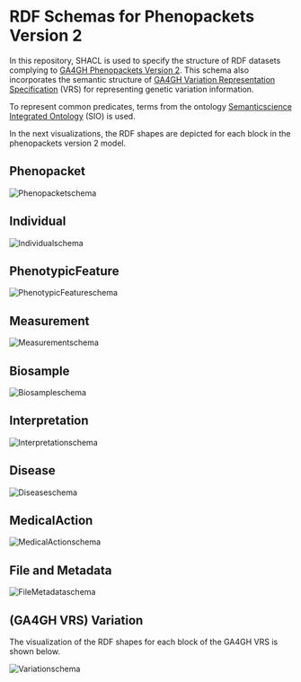 # RDF Schemas for Phenopackets Version 2

In this repository, SHACL is used to specify the structure of RDF datasets complying to [GA4GH Phenopackets Version 2](https://phenopacket-schema.readthedocs.io/en/latest/). This schema also incorporates the semantic structure of [GA4GH Variation Representation Specification](https://vrs.ga4gh.org/en/stable/index.html) (VRS) for representing genetic variation information.  

To represent common predicates, terms from the ontology [Semanticscience Integrated Ontology](http://sio.semanticscience.org/) (SIO) is used.

In the next visualizations, the RDF shapes are depicted for each block in the phenopackets version 2 model.

## Phenopacket

![Phenopacketschema](https://github.com/rosazwart/phenopackets-v2-rdf-schema/blob/main/model/Phenopacket_V2_Phenopacket.jpg)

## Individual

![Individualschema](https://github.com/rosazwart/phenopackets-v2-rdf-schema/blob/main/model/Phenopacket_V2_Individual.jpg)

## PhenotypicFeature

![PhenotypicFeatureschema](https://github.com/rosazwart/phenopackets-v2-rdf-schema/blob/main/model/Phenopacket_V2_PhenotypicFeature.jpg)

## Measurement

![Measurementschema](https://github.com/rosazwart/phenopackets-v2-rdf-schema/blob/main/model/Phenopacket_V2_Measurement.jpg)

## Biosample

![Biosampleschema](https://github.com/rosazwart/phenopackets-v2-rdf-schema/blob/main/model/Phenopacket_V2_Biosample.jpg)

## Interpretation

![Interpretationschema](https://github.com/rosazwart/phenopackets-v2-rdf-schema/blob/main/model/Phenopacket_V2_Interpretation.jpg)

## Disease

![Diseaseschema](https://github.com/rosazwart/phenopackets-v2-rdf-schema/blob/main/model/Phenopacket_V2_Disease.jpg)

## MedicalAction

![MedicalActionschema](https://github.com/rosazwart/phenopackets-v2-rdf-schema/blob/main/model/Phenopacket_V2_MedicalAction.jpg)

## File and Metadata

![FileMetadataschema](https://github.com/rosazwart/phenopackets-v2-rdf-schema/blob/main/model/Phenopacket_V2_File_Metadata.jpg)

## (GA4GH VRS) Variation

The visualization of the RDF shapes for each block of the GA4GH VRS is shown below.

![Variationschema](https://github.com/rosazwart/phenopackets-v2-rdf-schema/blob/main/model/Phenopacket_V2_Variation.jpg)
